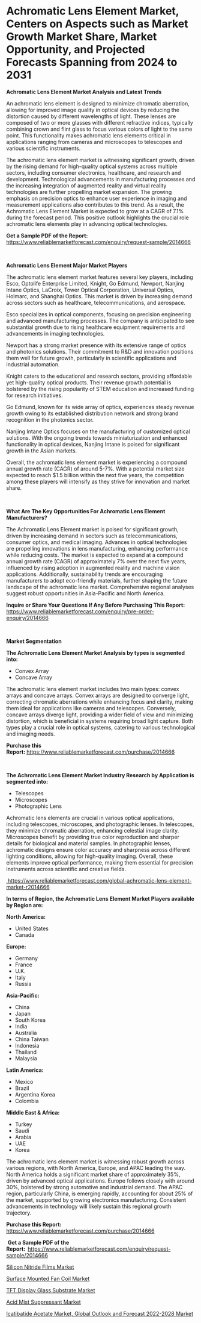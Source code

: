 <p><h1>Achromatic Lens Element Market, Centers on Aspects such as Market Growth Market Share, Market Opportunity, and Projected Forecasts Spanning from 2024 to 2031</h1></p><p><strong>Achromatic Lens Element Market Analysis and Latest Trends</strong></p>
<p><p>An achromatic lens element is designed to minimize chromatic aberration, allowing for improved image quality in optical devices by reducing the distortion caused by different wavelengths of light. These lenses are composed of two or more glasses with different refractive indices, typically combining crown and flint glass to focus various colors of light to the same point. This functionality makes achromatic lens elements critical in applications ranging from cameras and microscopes to telescopes and various scientific instruments.</p><p>The achromatic lens element market is witnessing significant growth, driven by the rising demand for high-quality optical systems across multiple sectors, including consumer electronics, healthcare, and research and development. Technological advancements in manufacturing processes and the increasing integration of augmented reality and virtual reality technologies are further propelling market expansion. The growing emphasis on precision optics to enhance user experience in imaging and measurement applications also contributes to this trend. As a result, the Achromatic Lens Element Market is expected to grow at a CAGR of 7.1% during the forecast period. This positive outlook highlights the crucial role achromatic lens elements play in advancing optical technologies.</p></p>
<p><strong>Get a Sample PDF of the Report:&nbsp;</strong> <a href="https://www.reliablemarketforecast.com/enquiry/request-sample/2014666?utm_campaign=1170&utm_medium=2&utm_source=Github&utm_content=ia&utm_term=26102024&utm_id=achromatic-lens-element">https://www.reliablemarketforecast.com/enquiry/request-sample/2014666</a></p>
<p>&nbsp;</p>
<p><strong>Achromatic Lens Element Major Market Players</strong></p>
<p><p>The achromatic lens element market features several key players, including Esco, Optolife Enterprise Limited, Knight, Go Edmund, Newport, Nanjing Intane Optics, LaCroix, Tower Optical Corporation, Universal Optics, Holmarc, and Shanghai Optics. This market is driven by increasing demand across sectors such as healthcare, telecommunications, and aerospace.</p><p>Esco specializes in optical components, focusing on precision engineering and advanced manufacturing processes. The company is anticipated to see substantial growth due to rising healthcare equipment requirements and advancements in imaging technologies. </p><p>Newport has a strong market presence with its extensive range of optics and photonics solutions. Their commitment to R&D and innovation positions them well for future growth, particularly in scientific applications and industrial automation. </p><p>Knight caters to the educational and research sectors, providing affordable yet high-quality optical products. Their revenue growth potential is bolstered by the rising popularity of STEM education and increased funding for research initiatives.</p><p>Go Edmund, known for its wide array of optics, experiences steady revenue growth owing to its established distribution network and strong brand recognition in the photonics sector.</p><p>Nanjing Intane Optics focuses on the manufacturing of customized optical solutions. With the ongoing trends towards miniaturization and enhanced functionality in optical devices, Nanjing Intane is poised for significant growth in the Asian markets.</p><p>Overall, the achromatic lens element market is experiencing a compound annual growth rate (CAGR) of around 5-7%. With a potential market size expected to reach $1.5 billion within the next five years, the competition among these players will intensify as they strive for innovation and market share.</p></p>
<p>&nbsp;</p>
<p><strong>What Are The Key Opportunities For Achromatic Lens Element Manufacturers?</strong></p>
<p><p>The Achromatic Lens Element market is poised for significant growth, driven by increasing demand in sectors such as telecommunications, consumer optics, and medical imaging. Advances in optical technologies are propelling innovations in lens manufacturing, enhancing performance while reducing costs. The market is expected to expand at a compound annual growth rate (CAGR) of approximately 7% over the next five years, influenced by rising adoption in augmented reality and machine vision applications. Additionally, sustainability trends are encouraging manufacturers to adopt eco-friendly materials, further shaping the future landscape of the achromatic lens market. Comprehensive regional analyses suggest robust opportunities in Asia-Pacific and North America.</p></p>
<p><strong>Inquire or Share Your Questions If Any Before Purchasing This Report:</strong> <a href="https://www.reliablemarketforecast.com/enquiry/pre-order-enquiry/2014666?utm_campaign=1170&utm_medium=2&utm_source=Github&utm_content=ia&utm_term=26102024&utm_id=achromatic-lens-element">https://www.reliablemarketforecast.com/enquiry/pre-order-enquiry/2014666</a></p>
<p>&nbsp;</p>
<p><strong>Market Segmentation</strong></p>
<p><strong>The Achromatic Lens Element Market Analysis by types is segmented into:</strong></p>
<p><ul><li>Convex Array</li><li>Concave Array</li></ul></p>
<p><p>The achromatic lens element market includes two main types: convex arrays and concave arrays. Convex arrays are designed to converge light, correcting chromatic aberrations while enhancing focus and clarity, making them ideal for applications like cameras and telescopes. Conversely, concave arrays diverge light, providing a wider field of view and minimizing distortion, which is beneficial in systems requiring broad light capture. Both types play a crucial role in optical systems, catering to various technological and imaging needs.</p></p>
<p><strong>Purchase this Report:&nbsp;</strong><a href="https://www.reliablemarketforecast.com/purchase/2014666?utm_campaign=1170&utm_medium=2&utm_source=Github&utm_content=ia&utm_term=26102024&utm_id=achromatic-lens-element">https://www.reliablemarketforecast.com/purchase/2014666</a></p>
<p>&nbsp;</p>
<p><strong>The Achromatic Lens Element Market Industry Research by Application is segmented into:</strong></p>
<p><ul><li>Telescopes</li><li>Microscopes</li><li>Photographic Lens</li></ul></p>
<p><p>Achromatic lens elements are crucial in various optical applications, including telescopes, microscopes, and photographic lenses. In telescopes, they minimize chromatic aberration, enhancing celestial image clarity. Microscopes benefit by providing true color reproduction and sharper details for biological and material samples. In photographic lenses, achromatic designs ensure color accuracy and sharpness across different lighting conditions, allowing for high-quality imaging. Overall, these elements improve optical performance, making them essential for precision instruments across scientific and creative fields.</p></p>
<p><a href="https://www.reliablemarketforecast.com/global-achromatic-lens-element-market-r2014666?utm_campaign=1170&utm_medium=2&utm_source=Github&utm_content=ia&utm_term=26102024&utm_id=achromatic-lens-element">&nbsp;https://www.reliablemarketforecast.com/global-achromatic-lens-element-market-r2014666</a></p>
<p><strong>In terms of Region, the Achromatic Lens Element Market Players available by Region are:</strong></p>
<p>
    <p> <strong> North America: </strong>
        <ul>
            <li>United States</li>
            <li>Canada</li>
        </ul>
        </p> 
    <p> <strong> Europe: </strong>
        <ul>
            <li>Germany</li>
            <li>France</li>
            <li>U.K.</li>
            <li>Italy</li>
            <li>Russia</li>
        </ul>
        </p> 
    <p> <strong> Asia-Pacific: </strong>
        <ul>
            <li>China</li>
            <li>Japan</li>
            <li>South Korea</li>
            <li>India</li>
            <li>Australia</li>
            <li>China Taiwan</li>
            <li>Indonesia</li>
            <li>Thailand</li>
            <li>Malaysia</li>
        </ul>
        </p> 
    <p> <strong> Latin America: </strong>
        <ul>
            <li>Mexico</li>
            <li>Brazil</li>
            <li>Argentina Korea</li>
            <li>Colombia</li>
        </ul>
        </p> 
    <p> <strong> Middle East & Africa: </strong>
        <ul>
            <li>Turkey</li>
            <li>Saudi</li>
            <li>Arabia</li>
            <li>UAE</li>
            <li>Korea</li>
        </ul>
    </p>
    </p>
<p><p>The achromatic lens element market is witnessing robust growth across various regions, with North America, Europe, and APAC leading the way. North America holds a significant market share of approximately 35%, driven by advanced optical applications. Europe follows closely with around 30%, bolstered by strong automotive and industrial demand. The APAC region, particularly China, is emerging rapidly, accounting for about 25% of the market, supported by growing electronics manufacturing. Consistent advancements in technology will likely sustain this regional growth trajectory.</p></p>
<p><strong>Purchase this Report: </strong><a href="https://www.reliablemarketforecast.com/purchase/2014666?utm_campaign=1170&utm_medium=2&utm_source=Github&utm_content=ia&utm_term=26102024&utm_id=achromatic-lens-element">https://www.reliablemarketforecast.com/purchase/2014666</a></p>
<p>&nbsp;<strong>Get a Sample PDF of the Report:&nbsp;&nbsp;</strong><a href="https://www.reliablemarketforecast.com/enquiry/request-sample/2014666?utm_campaign=1170&utm_medium=2&utm_source=Github&utm_content=ia&utm_term=26102024&utm_id=achromatic-lens-element">https://www.reliablemarketforecast.com/enquiry/request-sample/2014666</a></p>
<p><strong></strong></p>
<p><p><a href="https://medium.com/@betonyde4ghc/global-silicon-nitride-films-market-pulse-trends-and-growth-analysis-2024-2031-d3d33d3edf27?utm_campaign=1170&utm_medium=2&utm_source=Github&utm_content=ia&utm_term=26102024&utm_id=achromatic-lens-element">Silicon Nitride Films Market</a></p><p><a href="https://issuu.com/reportprime-2/docs/surface-mounted-fan-coil-market-siz_5b90fd031ffec6?utm_campaign=1170&utm_medium=2&utm_source=Github&utm_content=ia&utm_term=26102024&utm_id=achromatic-lens-element">Surface Mounted Fan Coil Market</a></p><p><a href="https://github.com/padencrooks0o/Market-Research-Report-List-1/blob/main/tft-display-glass-substrate-market.md?utm_campaign=1170&utm_medium=2&utm_source=Github&utm_content=ia&utm_term=26102024&utm_id=achromatic-lens-element">TFT Display Glass Substrate Market</a></p><p><a href="https://medium.com/@adellkm9gmi/acid-mist-suppressant-market-a-global-and-regional-analysis-2024-2031-9e0ab33c3a8a?postPublishedType=repub&utm_campaign=1170&utm_medium=2&utm_source=Github&utm_content=ia&utm_term=26102024&utm_id=achromatic-lens-element">Acid Mist Suppressant Market</a></p><p><a href="https://www.linkedin.com/pulse/icatibatide-acetate-market-global-outlook-forecast-2022-2028-wthhe?utm_campaign=1170&utm_medium=2&utm_source=Github&utm_content=ia&utm_term=26102024&utm_id=achromatic-lens-element">Icatibatide Acetate Market, Global Outlook and Forecast 2022-2028 Market</a></p></p>